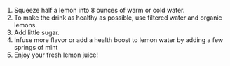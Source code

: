 1. Squeeze half a lemon into 8 ounces of warm or cold water.
2. To make the drink as healthy as possible, use filtered water and organic lemons.
3. Add little sugar.
4.  Infuse more flavor or add a health boost to lemon water by adding a few springs of mint
5. Enjoy your fresh lemon juice!